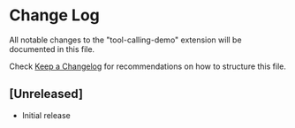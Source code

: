 # Change Log

All notable changes to the "tool-calling-demo" extension will be documented in this file.

Check [Keep a Changelog](http://keepachangelog.com/) for recommendations on how to structure this file.

## [Unreleased]

- Initial release